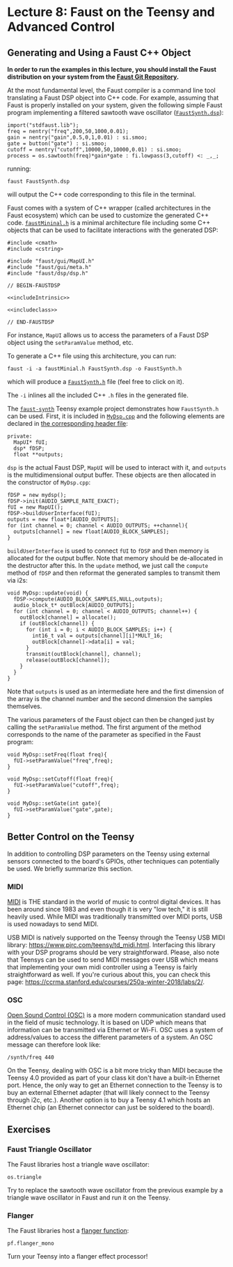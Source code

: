 # Lecture 8: Faust on the Teensy and Advanced Control

## Generating and Using a Faust C++ Object

**In order to run the examples in this lecture, you should install the Faust distribution on your system from the [Faust Git Repository](https://github.com/grame-cncm/faust).**

At the most fundamental level, the Faust compiler is a command line tool translating a Faust DSP object into C++ code. For example, assuming that Faust is properly installed on your system, given the following simple Faust program implementing a filtered sawtooth wave oscillator ([`FaustSynth.dsp`](https://github.com/grame-cncm/embaudio/blob/master/faust/FaustSynth.dsp)):

```
import("stdfaust.lib");
freq = nentry("freq",200,50,1000,0.01);
gain = nentry("gain",0.5,0,1,0.01) : si.smoo;
gate = button("gate") : si.smoo;
cutoff = nentry("cutoff",10000,50,10000,0.01) : si.smoo;
process = os.sawtooth(freq)*gain*gate : fi.lowpass(3,cutoff) <: _,_;
```

running:

```
faust FaustSynth.dsp
```

will output the C++ code corresponding to this file in the terminal. 

Faust comes with a system of C++ wrapper (called architectures in the Faust ecosystem) which can be used to customize the generated C++ code. [`faustMininal.h`](https://github.com/grame-cncm/embaudio/blob/master/faust/faustMinimal.h) is a minimal architecture file including some C++ objects that can be used to facilitate interactions with the generated DSP:

```
#include <cmath>
#include <cstring>

#include "faust/gui/MapUI.h"
#include "faust/gui/meta.h"
#include "faust/dsp/dsp.h"

// BEGIN-FAUSTDSP

<<includeIntrinsic>>

<<includeclass>>

// END-FAUSTDSP
```

For instance, `MapUI` allows us to access the parameters of a Faust DSP object using the `setParamValue` method, etc.

To generate a C++ file using this architecture, you can run:

```
faust -i -a faustMinial.h FaustSynth.dsp -o FaustSynth.h
```

which will produce a [`FaustSynth.h`](https://github.com/grame-cncm/embaudio/blob/master/examples/teensy/projects/faust-synth/FaustSynth.h) file (feel free to click on it).

The `-i` inlines all the included C++ `.h` files in the generated file.

The [`faust-synth`](https://github.com/grame-cncm/embaudio/blob/master/examples/teensy/projects/faust-synth) Teensy example project demonstrates how `FaustSynth.h` can be used. First, it is included in [`MyDsp.cpp`](https://github.com/grame-cncm/embaudio/blob/master/examples/teensy/projects/faust-synth/MyDsp.cpp) and the following elements are declared in [the corresponding header file](https://github.com/grame-cncm/embaudio/blob/master/examples/teensy/projects/faust-synth/MyDsp.h):

```
private:
  MapUI* fUI;
  dsp* fDSP;
  float **outputs;
```

`dsp` is the actual Faust DSP, `MapUI` will be used to interact with it, and `outputs` is the multidimensional output buffer. These objects are then allocated in the constructor of `MyDsp.cpp`:

```
fDSP = new mydsp();
fDSP->init(AUDIO_SAMPLE_RATE_EXACT);
fUI = new MapUI();
fDSP->buildUserInterface(fUI);
outputs = new float*[AUDIO_OUTPUTS];
for (int channel = 0; channel < AUDIO_OUTPUTS; ++channel){
  outputs[channel] = new float[AUDIO_BLOCK_SAMPLES];
}
```

`buildUserInterface` is used to connect `fUI` to `fDSP` and then memory is allocated for the output buffer. Note that memory should be de-allocated in the destructor after this. In the `update` method, we just call the `compute` method of `fDSP` and then reformat the generated samples to transmit them via i2s:

```
void MyDsp::update(void) {
  fDSP->compute(AUDIO_BLOCK_SAMPLES,NULL,outputs);
  audio_block_t* outBlock[AUDIO_OUTPUTS];
  for (int channel = 0; channel < AUDIO_OUTPUTS; channel++) {
    outBlock[channel] = allocate();
    if (outBlock[channel]) {
      for (int i = 0; i < AUDIO_BLOCK_SAMPLES; i++) {
        int16_t val = outputs[channel][i]*MULT_16;
        outBlock[channel]->data[i] = val;
      }
      transmit(outBlock[channel], channel);
      release(outBlock[channel]);
    }
  }
}
``` 

Note that `outputs` is used as an intermediate here and the first dimension of the array is the channel number and the second dimension the samples themselves. 

The various parameters of the Faust object can then be changed just by calling the `setParamValue` method. The first argument of the method corresponds to the name of the parameter as specified in the Faust program:

```
void MyDsp::setFreq(float freq){
  fUI->setParamValue("freq",freq);
}

void MyDsp::setCutoff(float freq){
  fUI->setParamValue("cutoff",freq);
}

void MyDsp::setGate(int gate){
  fUI->setParamValue("gate",gate);
}
```

## Better Control on the Teensy

In addition to controlling DSP parameters on the Teensy using external sensors connected to the board's GPIOs, other techniques can potentially be used. We briefly summarize this section.

### MIDI

[MIDI](https://en.wikipedia.org/wiki/MIDI) is THE standard in the world of music to control digital devices. It has been around since 1983 and even though it is very "low tech," it is still heavily used. While MIDI was traditionally transmitted over MIDI ports, USB is used nowadays to send MIDI.

USB MIDI is natively supported on the Teensy through the Teensy USB MIDI library: <https://www.pjrc.com/teensy/td_midi.html>. Interfacing this library with your DSP programs should be very straightforward. Please, also note that Teensys can be used to send MIDI messages over USB which means that implementing your own midi controller using a Teensy is fairly straightforward as well. If you're curious about this, you can check this page: <https://ccrma.stanford.edu/courses/250a-winter-2018/labs/2/>.

### OSC

[Open Sound Control (OSC)](https://en.wikipedia.org/wiki/Open_Sound_Control) is a more modern communication standard used in the field of music technology. It is based on UDP which means that information can be transmitted via Ethernet or Wi-Fi. OSC uses a system of address/values to access the different parameters of a system. An OSC message can therefore look like:

```
/synth/freq 440
```

On the Teensy, dealing with OSC is a bit more tricky than MIDI because the Teensy 4.0 provided as part of your class kit don't have a built-in Ethernet port. Hence, the only way to get an Ethernet connection to the Teensy is to buy an external Ethernet adapter (that will likely connect to the Teensy through i2c, etc.). Another option is to buy a Teensy 4.1 which hosts an Ethernet chip (an Ethernet connector can just be soldered to the board).

## Exercises

### Faust Triangle Oscillator

The Faust libraries host a triangle wave oscillator:

```
os.triangle
```

Try to replace the sawtooth wave oscillator from the previous example by a triangle wave oscillator in Faust and run it on the Teensy.

### Flanger

The Faust libraries host a [flanger function](https://faustlibraries.grame.fr/libs/phaflangers/#pfflanger_mono):

```
pf.flanger_mono
```

Turn your Teensy into a flanger effect processor!
